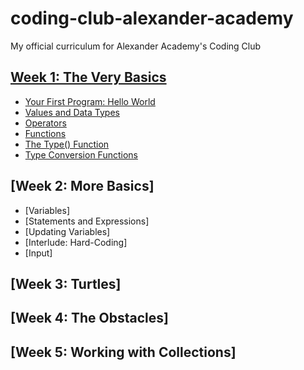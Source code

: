 # coding-club-alexander-academy

My official curriculum for Alexander Academy's Coding Club

## [Week 1: The Very Basics](Week1.md)

- [Your First Program: Hello World](Week1.md#your-first-program-hello-world)
- [Values and Data Types](Week1.md#values-and-data-types)
- [Operators](Week1.md#operators)
- [Functions](Week1.md#functions)
- [The Type() Function](Week1.md#the-type-function)
- [Type Conversion Functions](Week1.md#type-conversion-functions)

## [Week 2: More Basics]
- [Variables]
- [Statements and Expressions]
- [Updating Variables]
- [Interlude: Hard-Coding]
- [Input]

## [Week 3: Turtles]

## [Week 4: The Obstacles]

## [Week 5: Working with Collections]
